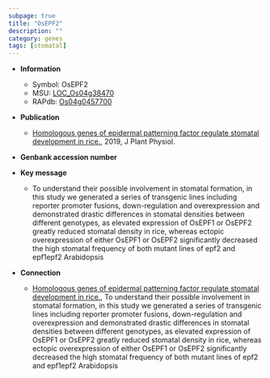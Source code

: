 ```yaml
---
subpage: true
title: "OsEPF2"
description: ""
category: genes
tags: [stomatal]
---
```


* **Information**  
    + Symbol: OsEPF2  
    + MSU: [LOC_Os04g38470](http://rice.plantbiology.msu.edu/cgi-bin/ORF_infopage.cgi?orf=LOC_Os04g38470)  
    + RAPdb: [Os04g0457700](http://rapdb.dna.affrc.go.jp/viewer/gbrowse_details/irgsp1?name=Os04g0457700)  

* **Publication**  
    + [Homologous genes of epidermal patterning factor regulate stomatal development in rice.](http://www.ncbi.nlm.nih.gov/pubmed?term=Homologous+genes+of+epidermal+patterning+factor+regulate+stomatal+development+in+rice.%5BTitle%5D), 2019, J Plant Physiol.

* **Genbank accession number**  

* **Key message**  
    + To understand their possible involvement in stomatal formation, in this study we generated a series of transgenic lines including reporter promoter fusions, down-regulation and overexpression and demonstrated drastic differences in stomatal densities between different genotypes, as elevated expression of OsEPF1 or OsEPF2 greatly reduced stomatal density in rice, whereas ectopic overexpression of either OsEPF1 or OsEPF2 significantly decreased the high stomatal frequency of both mutant lines of epf2 and epf1epf2 Arabidopsis

* **Connection**  
    + [Homologous genes of epidermal patterning factor regulate stomatal development in rice.](http://www.ncbi.nlm.nih.gov/pubmed?term=Homologous+genes+of+epidermal+patterning+factor+regulate+stomatal+development+in+rice.%5BTitle%5D),  To understand their possible involvement in stomatal formation, in this study we generated a series of transgenic lines including reporter promoter fusions, down-regulation and overexpression and demonstrated drastic differences in stomatal densities between different genotypes, as elevated expression of OsEPF1 or OsEPF2 greatly reduced stomatal density in rice, whereas ectopic overexpression of either OsEPF1 or OsEPF2 significantly decreased the high stomatal frequency of both mutant lines of epf2 and epf1epf2 Arabidopsis



